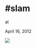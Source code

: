 # #slam








at

April 16, 2012















![](Screenshot%2Bat%2B2012-04-16%2B10%253A00%253A36.png)
